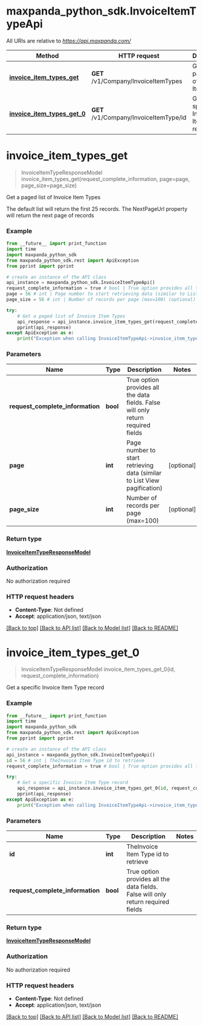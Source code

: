 # maxpanda_python_sdk.InvoiceItemTypeApi

All URIs are relative to *https://api.maxpanda.com/*

Method | HTTP request | Description
------------- | ------------- | -------------
[**invoice_item_types_get**](InvoiceItemTypeApi.md#invoice_item_types_get) | **GET** /v1/Company/InvoiceItemTypes | Get a paged list of Invoice Item Types
[**invoice_item_types_get_0**](InvoiceItemTypeApi.md#invoice_item_types_get_0) | **GET** /v1/Company/InvoiceItemType/id | Get a specific Invoice Item Type record

# **invoice_item_types_get**
> InvoiceItemTypeResponseModel invoice_item_types_get(request_complete_information, page=page, page_size=page_size)

Get a paged list of Invoice Item Types

The default list will return the first 25 records.  The NextPageUrl property will return the next page of records

### Example
```python
from __future__ import print_function
import time
import maxpanda_python_sdk
from maxpanda_python_sdk.rest import ApiException
from pprint import pprint

# create an instance of the API class
api_instance = maxpanda_python_sdk.InvoiceItemTypeApi()
request_complete_information = true # bool | True option provides all the data fields. False will only return required fields
page = 56 # int | Page number to start retrieving data (similar to List View pagification) (optional)
page_size = 56 # int | Number of records per page (max=100) (optional)

try:
    # Get a paged list of Invoice Item Types
    api_response = api_instance.invoice_item_types_get(request_complete_information, page=page, page_size=page_size)
    pprint(api_response)
except ApiException as e:
    print("Exception when calling InvoiceItemTypeApi->invoice_item_types_get: %s\n" % e)
```

### Parameters

Name | Type | Description  | Notes
------------- | ------------- | ------------- | -------------
 **request_complete_information** | **bool**| True option provides all the data fields. False will only return required fields | 
 **page** | **int**| Page number to start retrieving data (similar to List View pagification) | [optional] 
 **page_size** | **int**| Number of records per page (max&#x3D;100) | [optional] 

### Return type

[**InvoiceItemTypeResponseModel**](InvoiceItemTypeResponseModel.md)

### Authorization

No authorization required

### HTTP request headers

 - **Content-Type**: Not defined
 - **Accept**: application/json, text/json

[[Back to top]](#) [[Back to API list]](../README.md#documentation-for-api-endpoints) [[Back to Model list]](../README.md#documentation-for-models) [[Back to README]](../README.md)

# **invoice_item_types_get_0**
> InvoiceItemTypeResponseModel invoice_item_types_get_0(id, request_complete_information)

Get a specific Invoice Item Type record

### Example
```python
from __future__ import print_function
import time
import maxpanda_python_sdk
from maxpanda_python_sdk.rest import ApiException
from pprint import pprint

# create an instance of the API class
api_instance = maxpanda_python_sdk.InvoiceItemTypeApi()
id = 56 # int | TheInvoice Item Type id to retrieve
request_complete_information = true # bool | True option provides all the data fields. False will only return required fields

try:
    # Get a specific Invoice Item Type record
    api_response = api_instance.invoice_item_types_get_0(id, request_complete_information)
    pprint(api_response)
except ApiException as e:
    print("Exception when calling InvoiceItemTypeApi->invoice_item_types_get_0: %s\n" % e)
```

### Parameters

Name | Type | Description  | Notes
------------- | ------------- | ------------- | -------------
 **id** | **int**| TheInvoice Item Type id to retrieve | 
 **request_complete_information** | **bool**| True option provides all the data fields. False will only return required fields | 

### Return type

[**InvoiceItemTypeResponseModel**](InvoiceItemTypeResponseModel.md)

### Authorization

No authorization required

### HTTP request headers

 - **Content-Type**: Not defined
 - **Accept**: application/json, text/json

[[Back to top]](#) [[Back to API list]](../README.md#documentation-for-api-endpoints) [[Back to Model list]](../README.md#documentation-for-models) [[Back to README]](../README.md)

